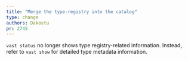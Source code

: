 ```yaml
---
title: "Merge the type-registry into the catalog"
type: change
authors: Dakostu
pr: 2745
---
```


`vast status` no longer shows type registry-related information. Instead, refer
to `vast show` for detailed type metadata information.
